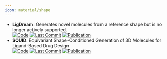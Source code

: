 ```yaml
---
icon: material/shape
---
```


- **LigDream**: Generates novel molecules from a reference shape but is no longer actively supported.  
		[![Code](https://img.shields.io/github/stars/playmolecule/ligdream?style=for-the-badge&logo=github)](https://github.com/playmolecule/ligdream/tree/master) [![Last Commit](https://img.shields.io/github/last-commit/playmolecule/ligdream?style=for-the-badge&logo=github)](https://github.com/playmolecule/ligdream/tree/master) [![Publication](https://img.shields.io/badge/Publication-Citations:161-blue?style=for-the-badge&logo=bookstack)](https://doi.org/10.1021/acs.jcim.8b00706) 
- **SQUID**: Equivariant Shape-Conditioned Generation of 3D Molecules for Ligand-Based Drug Design  
		[![Code](https://img.shields.io/github/stars/keiradams/squid?style=for-the-badge&logo=github)](https://github.com/keiradams/squid) [![Last Commit](https://img.shields.io/github/last-commit/keiradams/squid?style=for-the-badge&logo=github)](https://github.com/keiradams/squid) [![Publication](https://img.shields.io/badge/Publication-Citations:0-blue?style=for-the-badge&logo=bookstack)](https://doi.org/10.48550/arXiv.2210.04893) 
